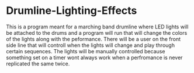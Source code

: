 # Drumline-Lighting-Effects
This is a program meant for a marching band drumline where LED lights will be attached to the drums and a program will run that will change the colors of the lights along with the peformance.
There will be a user on the front side line that will controll when the lights will change and play through certain sequences.
The lights will be manually controlled because something set on a timer wont always work when a perfromance is never replicated the same twice.
